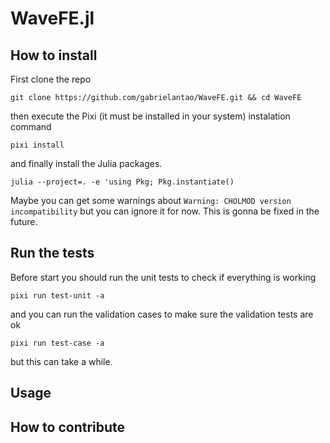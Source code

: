 # WaveFE.jl

## How to install
First clone the repo 
```
git clone https://github.com/gabrielantao/WaveFE.git && cd WaveFE
```
then execute the Pixi (it must be installed in your system) instalation command
```
pixi install
``` 
and finally install the Julia packages.
```
julia --project=. -e 'using Pkg; Pkg.instantiate()
```
Maybe you can get some warnings about `Warning: CHOLMOD version incompatibility` but you can ignore it for now. This is gonna be fixed in the future.

## Run the tests 
Before start you should run the unit tests to check if everything is working
```
pixi run test-unit -a
```
and you can run the validation cases to make sure the validation tests are ok
```
pixi run test-case -a
```
but this can take a while.


## Usage

## How to contribute